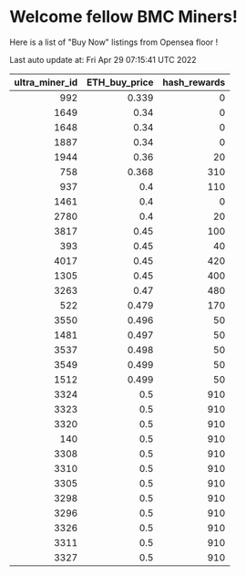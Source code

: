 # Welcome fellow BMC Miners!
Here is a list of "Buy Now" listings from Opensea floor !


Last auto update at: Fri Apr 29 07:15:41 UTC 2022


|   ultra_miner_id |   ETH_buy_price |   hash_rewards |
|-----------------:|----------------:|---------------:|
|              992 |           0.339 |              0 |
|             1649 |           0.34  |              0 |
|             1648 |           0.34  |              0 |
|             1887 |           0.34  |              0 |
|             1944 |           0.36  |             20 |
|              758 |           0.368 |            310 |
|              937 |           0.4   |            110 |
|             1461 |           0.4   |              0 |
|             2780 |           0.4   |             20 |
|             3817 |           0.45  |            100 |
|              393 |           0.45  |             40 |
|             4017 |           0.45  |            420 |
|             1305 |           0.45  |            400 |
|             3263 |           0.47  |            480 |
|              522 |           0.479 |            170 |
|             3550 |           0.496 |             50 |
|             1481 |           0.497 |             50 |
|             3537 |           0.498 |             50 |
|             3549 |           0.499 |             50 |
|             1512 |           0.499 |             50 |
|             3324 |           0.5   |            910 |
|             3323 |           0.5   |            910 |
|             3320 |           0.5   |            910 |
|              140 |           0.5   |            910 |
|             3308 |           0.5   |            910 |
|             3310 |           0.5   |            910 |
|             3305 |           0.5   |            910 |
|             3298 |           0.5   |            910 |
|             3296 |           0.5   |            910 |
|             3326 |           0.5   |            910 |
|             3311 |           0.5   |            910 |
|             3327 |           0.5   |            910 |